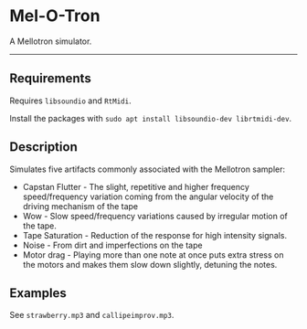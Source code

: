 # Mel-O-Tron

A Mellotron simulator.

---

## Requirements

Requires `libsoundio` and `RtMidi`.

Install the packages with `sudo apt install libsoundio-dev librtmidi-dev`.

## Description

Simulates five artifacts commonly associated with the Mellotron sampler:

* Capstan Flutter - The slight, repetitive and higher frequency speed/frequency variation coming from the angular velocity of the driving mechanism of the tape
* Wow - Slow speed/frequency variations caused by irregular motion of the tape.
* Tape Saturation - Reduction of the response for high intensity signals.
* Noise - From dirt and imperfections on the tape
* Motor drag - Playing more than one note at once puts extra stress on the motors and makes them slow down slightly, detuning the notes.

## Examples

See `strawberry.mp3` and `callipeimprov.mp3`.